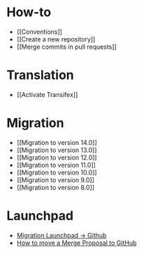 # How-to
* [[Conventions]]
* [[Create a new repository]]
* [[Merge commits in pull requests]]

# Translation
* [[Activate Transifex]]


# Migration
* [[Migration to version 14.0]]
* [[Migration to version 13.0]]
* [[Migration to version 12.0]]
* [[Migration to version 11.0]]
* [[Migration to version 10.0]]
* [[Migration to version 9.0]]
* [[Migration to version 8.0]]

# Launchpad
* [Migration Launchpad → Github](https://github.com/OCA/maintainers-tools/wiki/Migration-Launchpad-%E2%86%92-GitHub)
* [How to move a Merge Proposal to GitHub](https://github.com/OCA/maintainers-tools/wiki/How-to-move-a-Merge-Proposal-to-GitHub)
